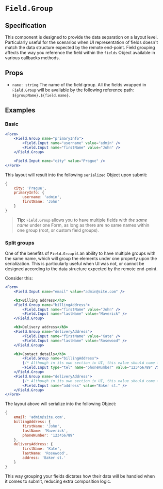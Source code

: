 # `Field.Group`

## Specification

This component is designed to provide the data separation on a layout level. Particularly useful for the scenarios when UI representation of fields doesn't match the data structure expected by the remote end-point. Field grouping affects the way you reference the field within the `fields` Object available in various callbacks methods.

## Props

* `name: string` The name of the field group. All the fields wrapped in `Field.Group` will be available by the following reference path: `${groupName}.${field.name}`.

## Examples

### Basic

```jsx
<Form>
    <Field.Group name="primaryInfo">
        <Field.Input name="username" value="admin" />
        <Field.Input name="firstName" value="John" />
    </Field.Group>

    <Field.Input name="city" value="Prague" />
</Form>
```

This layout will result into the following `serialized` Object upon submit:

```js
{
    city: 'Prague',
    primaryInfo: {
        username: 'admin',
        firstName: 'John'
    }
}
```

> **Tip:** `Field.Group` allows you to have multiple fields with _the same name_ under one Form, as long as there are no same names within one group (root, or custom field groups).

### Split groups

One of the benefits of `Field.Group` is an ability to have multiple groups with the same name, which will group the elements under one property upon the serialization. This is particularly useful when UI was not, or cannot be designed according to the data structure expected by the remote end-point.

Consider this:

```jsx
<Form>
    <Field.Input name="email" value="admin@site.com" />

    <h3>Billing address</h3>
    <Field.Group name="billingAddress">
        <Field.Input name="firstName" value="John" />
        <Field.Input name="lastName" value="Maverick" />
    </Field.Group>

    <h3>Delivery address</h3>
    <Field.Group name="deliveryAddress">
        <Field.Input name="firstName" value="Kate" />
        <Field.Input name="lastName" value="Rosewood" />
    </Field.Group>

    <h3>Contact details</h3>
        <Field.Group name="billingAddress">
        {/* Although in its own section in UI, this value should come to "billingAddress" */}
        <Field.Input type="tel" name="phoneNumber" value="123456789" />
    </Field.Group>
    <Field.Group name="deliveryAddress">
        {/* Although in its own section in UI, this value should come to "deliveryAddress" */}
        <Field.Input name="address" value="Baker st." />
    </Field.Group>
</Form>
```

The layout above will serialize into the following Object:

```js
{
    email: 'admin@site.com',
    billingAddress: {
        firstName: 'John',
        lastName: 'Maverick',
        phoneNumber: '123456789'
    },
    deliveryAddress: {
        firstName: 'Kate',
        lastName: 'Rosewood',
        address: 'Baker st.'
    }
}
```

This way grouping your fields dictates how their data will be handled when it comes to submit, reducing extra composition logic.



